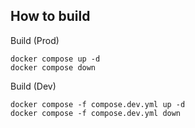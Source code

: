 ## How to build

Build (Prod)
```
docker compose up -d
docker compose down
```

Build (Dev)
```
docker compose -f compose.dev.yml up -d
docker compose -f compose.dev.yml down
```